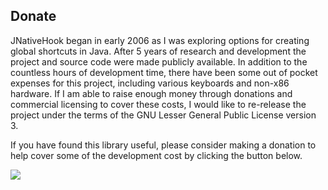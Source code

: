## Donate ##
JNativeHook began in early 2006 as I was exploring options for creating global shortcuts in Java.  After 5 years of research and development the project and source code were made publicly available.  In addition to the countless hours of development time, there have been some out of pocket expenses for this project, including various keyboards and non-x86 hardware.  If I am able to raise enough money through donations and commercial licensing to cover these costs, I would like to re-release the project under the terms of the GNU Lesser General Public License version 3.

If you have found this library useful, please consider making a donation to help cover some of the development cost by clicking the button below.

[![](https://www.paypalobjects.com/en_US/i/btn/btn_donate_LG.gif)](https://www.paypal.com/cgi-bin/webscr?cmd=_s-xclick&hosted_button_id=UPMHT4ZFBTCBL)